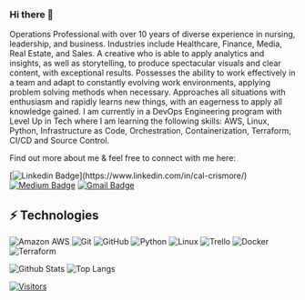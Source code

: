 ### Hi there 👋

Operations Professional with over 10 years of diverse experience in nursing, leadership, and business. Industries include Healthcare, Finance, Media, Real Estate, and Sales. A creative who is able to apply analytics and insights, as well as storytelling, to produce spectacular visuals and clear content, with exceptional results. Possesses the ability to work effectively in a team and adapt to constantly evolving work environments, applying problem solving methods when necessary. Approaches all situations with enthusiasm and rapidly learns new things, with an eagerness to apply all knowledge gained.
I am currently in a DevOps Engineering program with Level Up in Tech where I am learning the following skills: AWS, Linux, Python, Infrastructure as Code, Orchestration, Containerization, Terraform, CI/CD and Source Control.

Find out more about me & feel free to connect with me here:

<!-- Replace the fields below with the information requested. Remember to remove the encapsulating <> characters. For spaces in names, use %20 (e.g. Broadus%20Palmer) -->

[![Linkedin Badge](https://img.shields.io/badge/-Cal%20Crismore-blue?style=flat-square&logo=Linkedin&logoColor=white&link=[https://www.linkedin.com/in/levelupwithbroadus](https://www.linkedin.com/in/cal-crismore/)/)](https://www.linkedin.com/in/cal-crismore/)
[![Medium Badge](https://img.shields.io/badge/Cal%20Crismore-12100E?style=flat-square&logo=medium&logoColor=white&link=https://medium.com/@calcrismore)](https://medium.com/@calcrismore)
[![Gmail Badge](https://img.shields.io/badge/-calcrismore@gmail.com-c14438?style=flat-square&logo=Gmail&logoColor=white&link=mailto:calcrismore@gmail.com)](mailto:calcrismore@gmail.com)

## ⚡ Technologies

<!-- Check out the Badges folder for more badges -->

![Amazon AWS](https://img.shields.io/badge/Amazon%20AWS-232F3E?style=flat-square&logo=amazon-aws)
![Git](https://img.shields.io/badge/-Git-black?style=flat-square&logo=git)
![GitHub](https://img.shields.io/badge/-GitHub-181717?style=flat-square&logo=github)
![Python](https://img.shields.io/badge/-Python-black?style=flat-square&logo=Python)
![Linux](https://img.shields.io/badge/Linux-FCC624?style=flat-square&logo=linux&logoColor=black)
![Trello](https://img.shields.io/badge/Trello-%23026AA7.svg?style=flat-square&logo=Trello&logoColor=white)
![Docker](https://img.shields.io/badge/docker-%230db7ed.svg?style=for-the-badge&logo=docker&logoColor=white)
![Terraform](https://img.shields.io/badge/terraform-%235835CC.svg?style=for-the-badge&logo=terraform&logoColor=white)

<!-- Replace the fields below with the information requested. Remember to remove the encapsulating <> characters. -->

![Github Stats](https://github-readme-stats.vercel.app/api?username=calcrismore&count_private=true&show_icons=true&include_all_commits=true)
![Top Langs](https://github-readme-stats.vercel.app/api/top-langs/?username=calcrismore&hide=TeX&layout=compact)


[![Visitors](https://api.visitorbadge.io/api/visitors?path=calcrismoreh%2Fcalcrismore&label=VISITORS&countColor=%23263759)](https://visitorbadge.io/status?path=calcrismore%2Fcalcrismore)
